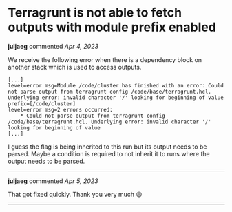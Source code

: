 # Terragrunt is not able to fetch outputs with module prefix enabled

**juljaeg** commented *Apr 4, 2023*

We receive the following error when there is a dependency block on another stack which is used to access outputs.

```
[...]
level=error msg=Module /code/cluster has finished with an error: Could not parse output from terragrunt config /code/base/terragrunt.hcl. Underlying error: invalid character '/' looking for beginning of value prefix=[/code/cluster] 
level=error msg=2 errors occurred:
	* Could not parse output from terragrunt config /code/base/terragrunt.hcl. Underlying error: invalid character '/' looking for beginning of value
[...]
```

I guess the flag is being inherited to this run but its output needs to be parsed. Maybe a condition is required to not inherit it to runs where the output needs to be parsed.
<br />
***


**juljaeg** commented *Apr 5, 2023*

That got fixed quickly. Thank you very much 😄 
***

